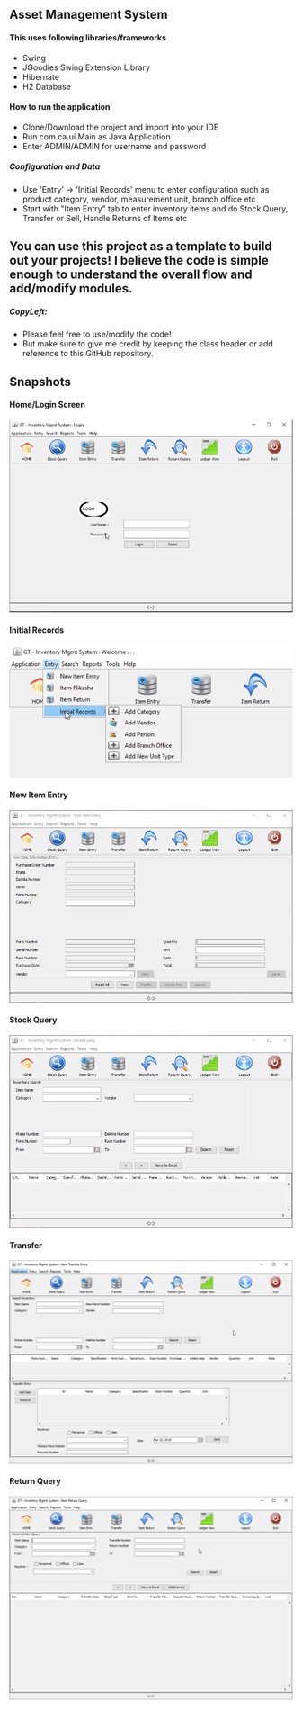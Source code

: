 ## Asset Management System 

#### This uses following libraries/frameworks
- Swing 
- JGoodies Swing Extension Library
- Hibernate 
- H2 Database 

#### How to run the application
- Clone/Download the project and import into your IDE
- Run com.ca.ui.Main as Java Application
- Enter ADMIN/ADMIN for username and password

##### Configuration and Data
- Use 'Entry' -> 'Initial Records' menu to enter configuration such as  product category, vendor, measurement unit, branch office etc
- Start with "Item Entry" tab to enter inventory items and do Stock Query, Transfer or Sell, Handle Returns of Items etc

## You can use this project as a template to build out your projects! I believe the code is simple enough to understand the overall flow and add/modify modules.


##### CopyLeft:
- Please feel free to use/modify the code! 
- But make sure to give me credit by keeping the class header or add reference to this GitHub repository.
  

## Snapshots

#### Home/Login Screen
![](snapshots/home-login.png)


####   Initial Records
![](snapshots/initial-records.png)


####   New Item Entry
![](snapshots/new-item.png)


####   Stock Query
![](snapshots/stock-query.png)


####   Transfer
![](snapshots/transfer.png)


####   Return Query
![](snapshots/return-query.png)

